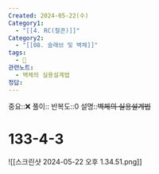 ```yaml
---
Created: 2024-05-22(수)
Category1:
  - "[[4. RC(철콘)]]"
Category2:
  - "[[08. 슬래브 및 벽체]]"
tags:
  - 🧮
관련노트:
  - 벽체의 실용설계법
정답:
---
```

중요::❌
풀이::
반복도::0
설명::~~벽체의 실용설계법~~
#  133-4-3

![[스크린샷 2024-05-22 오후 1.34.51.png]]